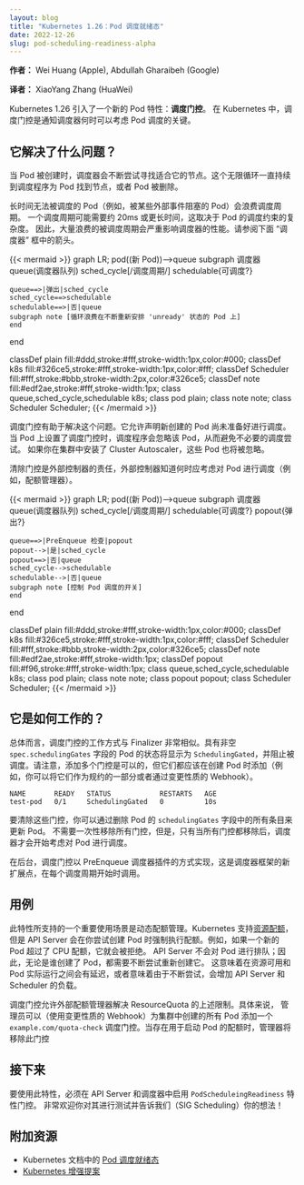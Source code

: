 ```yaml
---
layout: blog
title: "Kubernetes 1.26：Pod 调度就绪态"
date: 2022-12-26
slug: pod-scheduling-readiness-alpha
---
```


<!--
layout: blog
title: "Kubernetes 1.26: Pod Scheduling Readiness"
date: 2022-12-26
slug: pod-scheduling-readiness-alpha
-->

<!--
**Author:** Wei Huang (Apple), Abdullah Gharaibeh (Google)
-->
**作者：** Wei Huang (Apple), Abdullah Gharaibeh (Google)

**译者：** XiaoYang Zhang (HuaWei)

<!--
Kubernetes 1.26 introduced a new Pod feature: _scheduling gates_. In Kubernetes, scheduling gates
are keys that tell the scheduler when a Pod is ready to be considered for scheduling.
-->
Kubernetes 1.26 引入了一个新的 Pod 特性：**调度门控**。
在 Kubernetes 中，调度门控是通知调度器何时可以考虑 Pod 调度的关键。

<!--
## What problem does it solve?

When a Pod is created, the scheduler will continuously attempt to find a node that fits it. This
infinite loop continues until the scheduler either finds a node for the Pod, or the Pod gets deleted.
-->
## 它解决了什么问题？

当 Pod 被创建时，调度器会不断尝试寻找适合它的节点。这个无限循环一直持续到调度程序为 Pod 找到节点，或者 Pod 被删除。

<!--
Pods that remain unschedulable for long periods of time (e.g., ones that are blocked on some external event) 
waste scheduling cycles. A scheduling cycle may take ≅20ms or more depending on the complexity of
the Pod's scheduling constraints. Therefore, at scale, those wasted cycles significantly impact the
scheduler's performance. See the arrows in the "scheduler" box below.
-->
长时间无法被调度的 Pod（例如，被某些外部事件阻塞的 Pod）会浪费调度周期。
一个调度周期可能需要约 20ms 或更长时间，这取决于 Pod 的调度约束的复杂度。
因此，大量浪费的被调度周期会严重影响调度器的性能。请参阅下面 “调度器” 框中的箭头。

{{< mermaid >}}
graph LR;
  pod((新 Pod))-->queue
  subgraph 调度器
    queue(调度器队列)
    sched_cycle[/调度周期/]
    schedulable{可调度?}
    
    queue==>|弹出|sched_cycle
    sched_cycle==>schedulable
    schedulable==>|否|queue
    subgraph note [循环浪费在不断重新安排 'unready' 状态的 Pod 上]
    end
  end
  
 classDef plain fill:#ddd,stroke:#fff,stroke-width:1px,color:#000;
 classDef k8s fill:#326ce5,stroke:#fff,stroke-width:1px,color:#fff;
 classDef Scheduler fill:#fff,stroke:#bbb,stroke-width:2px,color:#326ce5;
 classDef note fill:#edf2ae,stroke:#fff,stroke-width:1px;
 class queue,sched_cycle,schedulable k8s;
 class pod plain;
 class note note;
 class Scheduler Scheduler;
{{< /mermaid >}}

<!--
Scheduling gates helps address this problem. It allows declaring that newly created Pods are not
ready for scheduling. When scheduling gates are present on a Pod, the scheduler ignores the Pod
and therefore saves unnecessary scheduling attempts. Those Pods will also be ignored by Cluster
Autoscaler if you have it installed in the cluster.
-->
调度门控有助于解决这个问题。它允许声明新创建的 Pod 尚未准备好进行调度。
当 Pod 上设置了调度门控时，调度程序会忽略该 Pod，从而避免不必要的调度尝试。
如果你在集群中安装了 Cluster Autoscaler，这些 Pod 也将被忽略。

<!--
Clearing the gates is the responsibility of external controllers with knowledge of when the Pod
should be considered for scheduling (e.g., a quota manager).
-->
清除门控是外部控制器的责任，外部控制器知道何时应考虑对 Pod 进行调度（例如，配额管理器）。

{{< mermaid >}}
graph LR;
  pod((新 Pod))-->queue
  subgraph 调度器
    queue(调度器队列)
    sched_cycle[/调度周期/]
    schedulable{可调度?}
    popout{弹出?}
    
    queue==>|PreEnqueue 检查|popout
    popout-->|是|sched_cycle
    popout==>|否|queue
    sched_cycle-->schedulable
    schedulable-->|否|queue
    subgraph note [控制 Pod 调度的开关]
    end
  end
  
 classDef plain fill:#ddd,stroke:#fff,stroke-width:1px,color:#000;
 classDef k8s fill:#326ce5,stroke:#fff,stroke-width:1px,color:#fff;
 classDef Scheduler fill:#fff,stroke:#bbb,stroke-width:2px,color:#326ce5;
 classDef note fill:#edf2ae,stroke:#fff,stroke-width:1px;
 classDef popout fill:#f96,stroke:#fff,stroke-width:1px;
 class queue,sched_cycle,schedulable k8s;
 class pod plain;
 class note note;
 class popout popout;
 class Scheduler Scheduler;
{{< /mermaid >}}

<!--
## How does it work?

Scheduling gates in general works very similar to Finalizers. Pods with a non-empty 
`spec.schedulingGates` field will show as status `SchedulingGated` and be blocked from
scheduling. Note that more than one gate can be added, but they all should be added upon Pod
creation (e.g., you can add them as part of the spec or via a mutating webhook).
-->
## 它是如何工作的？

总体而言，调度门控的工作方式与 Finalizer 非常相似。具有非空 `spec.schedulingGates` 字段的 Pod
的状态将显示为 `SchedulingGated`，并阻止被调度。请注意，添加多个门控是可以的，但它们都应该在创建 Pod
时添加（例如，你可以将它们作为规约的一部分或者通过变更性质的 Webhook）。

```
NAME       READY   STATUS            RESTARTS   AGE
test-pod   0/1     SchedulingGated   0          10s
```

<!--
To clear the gates, you update the Pod by removing all of the items from the Pod's `schedulingGates`
field. The gates do not need to be removed all at once, but only when all the gates are removed the
scheduler will start to consider the Pod for scheduling.
-->
要清除这些门控，你可以通过删除 Pod 的 `schedulingGates` 字段中的所有条目来更新 Pod。
不需要一次性移除所有门控，但是，只有当所有门控都移除后，调度器才会开始考虑对 Pod 进行调度。

<!--
Under the hood, scheduling gates are implemented as a PreEnqueue scheduler plugin, a new scheduler
framework extension point that is invoked at the beginning of each scheduling cycle.
-->
在后台，调度门控以 PreEnqueue 调度器插件的方式实现，这是调度器框架的新扩展点，在每个调度周期开始时调用。

<!--
## Use Cases

An important use case this feature enables is dynamic quota management. Kubernetes supports
[ResourceQuota](/docs/concepts/policy/resource-quotas/), however the API Server enforces quota at
the time you attempt Pod creation. For example, if a new Pod exceeds the CPU quota, it gets rejected.
The API Server doesn't queue the Pod; therefore, whoever created the Pod needs to continuously attempt
to recreate it again. This either means a delay between resources becoming available and the Pod
actually running, or it means load on the API server and Scheduler due to constant attempts.
-->
## 用例

此特性所支持的一个重要使用场景是动态配额管理。Kubernetes 支持[资源配额](/zh-cn/docs/concepts/policy/resource-quotas/)，
但是 API Server 会在你尝试创建 Pod 时强制执行配额。例如，如果一个新的 Pod 超过了 CPU 配额，它就会被拒绝。
API Server 不会对 Pod 进行排队；因此，无论是谁创建了 Pod，都需要不断尝试重新创建它。
这意味着在资源可用和 Pod 实际运行之间会有延迟，或者意味着由于不断尝试，会增加 API Server 和 Scheduler 的负载。

<!--
Scheduling gates allows an external quota manager to address the above limitation of ResourceQuota.
Specifically, the manager could add a `example.com/quota-check` scheduling gate to all Pods created in the
cluster (using a mutating webhook). The manager would then remove the gate when there is quota to
start the Pod.
-->
调度门控允许外部配额管理器解决 ResourceQuota 的上述限制。具体来说，
管理员可以（使用变更性质的 Webhook）为集群中创建的所有 Pod 添加一个
`example.com/quota-check` 调度门控。当存在用于启动 Pod 的配额时，管理器将移除此门控

<!--
## Whats next?

To use this feature, the `PodSchedulingReadiness` feature gate must be enabled in the API Server
and scheduler. You're more than welcome to test it out and tell us (SIG Scheduling) what you think!
-->
## 接下来

要使用此特性，必须在 API Server 和调度器中启用 `PodScheduleingReadiness` 特性门控。
非常欢迎你对其进行测试并告诉我们（SIG Scheduling）你的想法！

<!--
## Additional resources

- [Pod Scheduling Readiness](https://kubernetes.io/docs/concepts/scheduling-eviction/pod-scheduling-readiness/)
 in the Kubernetes documentation
- [Kubernetes Enhancement Proposal](https://github.com/kubernetes/enhancements/blob/master/keps/sig-scheduling/3521-pod-scheduling-readiness/README.md)
-->
## 附加资源

- Kubernetes 文档中的 [Pod 调度就绪态](/zh-cn/docs/concepts/scheduling-eviction/pod-scheduling-readiness/)
- [Kubernetes 增强提案](https://github.com/kubernetes/enhancements/blob/master/keps/sig-scheduling/3521-pod-scheduling-readiness/README.md)